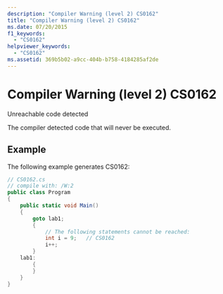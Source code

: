 ```yaml
---
description: "Compiler Warning (level 2) CS0162"
title: "Compiler Warning (level 2) CS0162"
ms.date: 07/20/2015
f1_keywords: 
  - "CS0162"
helpviewer_keywords: 
  - "CS0162"
ms.assetid: 369b5b02-a9cc-404b-b758-4184285af2de
---
```

# Compiler Warning (level 2) CS0162

Unreachable code detected
  
The compiler detected code that will never be executed.

## Example

The following example generates CS0162:

```csharp
// CS0162.cs
// compile with: /W:2
public class Program
{
    public static void Main()
    {
        goto lab1;
        {
            // The following statements cannot be reached:
            int i = 9;   // CS0162
            i++;
        }
    lab1:
        {
        }
    }
}
```

